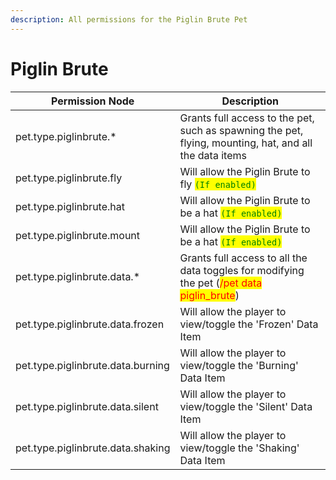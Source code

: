 ```yaml
---
description: All permissions for the Piglin Brute Pet
---
```



# Piglin Brute
| Permission Node | Description |
| - | - |
| pet.type.piglinbrute.* | Grants full access to the pet, such as spawning the pet, flying, mounting, hat, and all the data items |
| pet.type.piglinbrute.fly | Will allow the Piglin Brute to fly <mark style="color:green;">`(If enabled)`</mark> |
| pet.type.piglinbrute.hat | Will allow the Piglin Brute to be a hat <mark style="color:green;">`(If enabled)`</mark> |
| pet.type.piglinbrute.mount | Will allow the Piglin Brute to be a hat <mark style="color:green;">`(If enabled)`</mark> |
| pet.type.piglinbrute.data.* | Grants full access to all the data toggles for modifying the pet (<mark style="color:red;">/pet data piglin_brute</mark>) |
| pet.type.piglinbrute.data.frozen | Will allow the player to view/toggle the 'Frozen' Data Item |
| pet.type.piglinbrute.data.burning | Will allow the player to view/toggle the 'Burning' Data Item |
| pet.type.piglinbrute.data.silent | Will allow the player to view/toggle the 'Silent' Data Item |
| pet.type.piglinbrute.data.shaking | Will allow the player to view/toggle the 'Shaking' Data Item |

